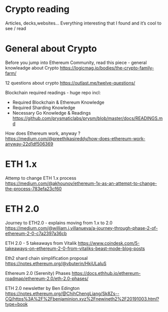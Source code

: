 # Crypto reading
Articles, decks,websites... Everything interesting that I found and it’s cool to see / read 


# General about Crypto 
Before you jump into Ethereum Community, read this piece - general knowleadge about Crypto 
https://logicmag.io/bodies/the-crypto-family-farm/

12 questions about crypto 
https://outlast.me/twelve-questions/

Blockchain required readings - huge repo incl:
- Required Blockchain & Ethereum Knowledge
- Required Sharding Knowledge
- Necessary Go Knowledge & Readings
https://github.com/prysmaticlabs/prysm/blob/master/docs/READINGS.md 

How does Ethereum work, anyway ?
https://medium.com/@preethikasireddy/how-does-ethereum-work-anyway-22d1df506369


# ETH 1.x 
Attemp to change ETH 1.x process 
https://medium.com/@akhounov/ethereum-1x-as-an-attempt-to-change-the-process-783efa23cf60

# ETH 2.0
Journey to ETH2.0 - explains moving from 1.x to 2.0 
https://medium.com/@william.j.villanueva/a-journey-through-phase-2-of-ethereum-2-0-c7a2397a36cb

ETH 2.0 - 5 takeaways from Vitalik
https://www.coindesk.com/5-takeaways-on-ethereum-2-0-from-vitaliks-beast-mode-blog-posts 

Eth2 shard chain simplification proposal 
https://notes.ethereum.org/@vbuterin/HkiULaluS

Ethereum 2.0 (Serenity) Phases 
https://docs.ethhub.io/ethereum-roadmap/ethereum-2.0/eth-2.0-phases/

ETH 2.0 newsletter by Ben Edington
https://notes.ethereum.org/@ChihChengLiang/Sk8Zs--CQ/https%3A%2F%2Fbenjaminion.xyz%2Fnewineth2%2F20191003.html?type=book


